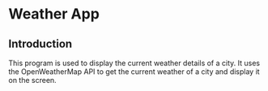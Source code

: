 # Weather App


## Introduction

This program is used to display the current weather details of a city. It uses the OpenWeatherMap API to get the current weather of a city and display it on the screen.

